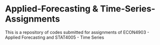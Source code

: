 # Applied-Forecasting & Time-Series-Assignments
This is a repository of codes submitted for assignments of ECON4903 - Applied Forecasting and STAT4005 - Time Series
